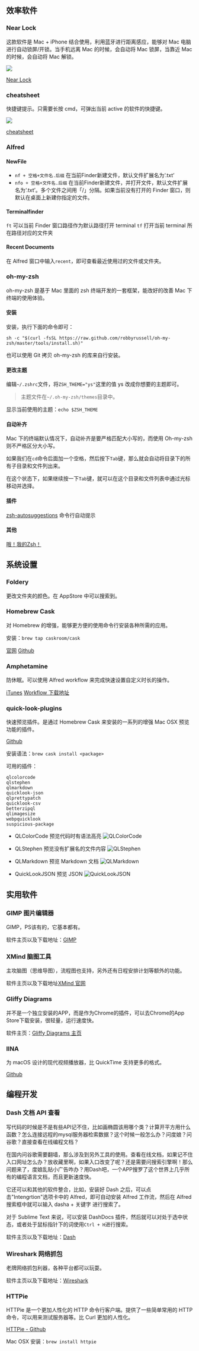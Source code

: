 ## 效率软件
### Near Lock
这款软件是 Mac + iPhone 结合使用，利用蓝牙进行距离感应，能够对 Mac 电脑进行自动锁屏/开锁。当手机远离 Mac 的时候，会自动将 Mac 锁屏，当靠近 Mac 的时候，会自动将 Mac 解锁。

![](http://7xkt52.com1.z0.glb.clouddn.com/markdown/1480985999380.png)

[Near Lock](http://nearlock.me/)

### cheatsheet
快捷键提示。只需要长按 cmd，可弹出当前 active 的软件的快捷键。

![](http://7xkt52.com1.z0.glb.clouddn.com/markdown/1480990487746.png)

[cheatsheet](https://www.mediaatelier.com/CheatSheet/)


### Alfred
#### NewFile
* `nf + 空格+文件名.后缀`  在当前Finder新建文件，默认文件扩展名为‘.txt’
* `nfo + 空格+文件名.后缀` 在当前Finder新建文件，并打开文件，默认文件扩展名为‘.txt’。多个文件之间用「/」分隔。如果当前没有打开的 Finder 窗口，则默认在桌面上新建你指定的文件。

#### Terminalfinder
`ft`  可以当前 Finder 窗口路径作为默认路径打开 terminal
`tf`  打开当前 terminal 所在路径对应的文件夹

#### Recent Documents
在 Alfred 窗口中输入`recent`，即可查看最近使用过的文件或文件夹。

### oh-my-zsh
oh-my-zsh 是基于 Mac 里面的 zsh 终端开发的一套框架，能改好的改善 Mac 下终端的使用体验。

#### 安装
安装，执行下面的命令即可：

`sh -c "$(curl -fsSL https://raw.github.com/robbyrussell/oh-my-zsh/master/tools/install.sh)"`

也可以使用 Git 拷贝 oh-my-zsh 的库来自行安装。

#### 更改主题
编辑`~/.zshrc`文件，将`ZSH_THEME="ys"`这里的值 ys 改成你想要的主题即可。

> 主题文件在`~/.oh-my-zsh/themes`目录中。

显示当前使用的主题：`echo $ZSH_THEME`

#### 自动补齐
Mac 下的终端默认情况下，自动补齐是要严格匹配大小写的，而使用 Oh-my-zsh 则不严格区分大小写。

如果我们在`cd`命令后面加一个空格，然后按下`Tab`键，那么就会自动将目录下的所有子目录和文件列出来。

在这个状态下，如果继续按一下`Tab`键，就可以在这个目录和文件列表中通过光标移动并选择。

#### 插件
[](http://swiftcafe.io/2015/12/04/omz-plugin/)

[zsh-autosuggestions](https://github.com/zsh-users/zsh-autosuggestions) 命令行自动提示

#### 其他
[哦！我的Zsh！](http://hczhcz.github.io/2014/03/27/oh-my-zsh.html)


## 系统设置
### Foldery
更改文件夹的颜色。在 AppStore 中可以搜索到。

### Homebrew Cask
对 Homebrew 的增强，能够更方便的使用命令行安装各种所需的应用。

安装：`brew tap caskroom/cask`

[官网](https://caskroom.github.io/)
[Github](https://github.com/caskroom/homebrew-cask)

### Amphetamine
防休眠。可以使用 Alfred workflow 来完成快速设置自定义时长的操作。

[iTunes](https://itunes.apple.com/app/amphetamine/id937984704?mt=12)
[Workflow 下载地址](https://link.zhihu.com/?target=http%3A//www.packal.org/workflow/amphetamine-control)

### quick-look-plugins
快速预览插件。是通过 Homebrew Cask 来安装的一系列的增强 Mac OSX 预览功能的插件。

[Github](https://github.com/sindresorhus/quick-look-plugins)

安装语法：`brew cask install <package>`

可用的插件：

```
qlcolorcode
qlstephen
qlmarkdown
quicklook-json
qlprettypatch
quicklook-csv
betterzipql
qlimagesize
webpquicklook
suspicious-package
```

* QLColorCode  预览代码时有语法高亮
![QLColorCode](http://7xkt52.com1.z0.glb.clouddn.com/markdown/1468473598144.png)

* QLStephen  预览没有扩展名的文件内容
![QLStephen](http://7xkt52.com1.z0.glb.clouddn.com/markdown/1468473682574.png)

* QLMarkdown  预览 Markdown 文档
![QLMarkdown](http://7xkt52.com1.z0.glb.clouddn.com/markdown/1468473740091.png)

* QuickLookJSON  预览 JSON
![QuickLookJSON](http://7xkt52.com1.z0.glb.clouddn.com/markdown/1468473790781.png)


## 实用软件
### GIMP 图片编辑器
GIMP，PS该有的，它基本都有。

软件主页以及下载地址：[GIMP](http://www.gimp.org/)

### XMind 脑图工具
主攻脑图（思维导图），流程图也支持，另外还有日程安排计划等额外的功能。

软件主页以及下载地址[XMind 官网](http://www.xmind.net/)

### Gliffy Diagrams
并不是一个独立安装的APP，而是作为Chrome的插件，可以去Chrome的App Store下载安装，很轻量，运行速度快。

软件主页：[Gliffy Diagrams 主页](https://www.gliffy.com/)

### IINA
为 macOS 设计的现代视频播放器，比 QuickTime 支持更多的格式。

[Github](https://github.com/lhc70000/iina)


## 编程开发
### Dash 文档 API 查看
写代码的时候是不是有些API记不住，比如画椭圆该用哪个类？计算开平方用什么函数？怎么连接远程的mysql服务器检索数据？这个时候一般怎么办？问度娘？问谷歌？直接查看在线编程文档？

在国内问谷歌需要翻墙，那么涉及到另外工具的使用。查看在线文档，如果记不住入口网址怎么办？放收藏里啊，如果入口改变了呢？还是需要问搜索引擎啊！那么问题来了，度娘乱贴小广告咋办？用Dash吧，一个APP搜罗了这个世界上几乎所有的编程语言文档，而且更新速度快。

它还可以和其他的软件整合，比如，安装好 Dash 之后，可以点击"Intengrtion"选项卡中的 Alfred，即可自动安装 Alfred 工作流，然后在 Alfred 搜索框中就可以输入 dasha + 关键字 进行搜索了。

对于 Sublime Text 来说，可以安装 DashDocs 插件，然后就可以对处于选中状态，或者处于鼠标指针下的词使用`Ctrl + H`进行搜索。

软件主页以及下载地址：[Dash](https://kapeli.com/dash)

### Wireshark 网络抓包
老牌网络抓包利器，各种平台都可以玩耍。

软件主页以及下载地址：[Wireshark](https://www.wireshark.org/)

### HTTPie
HTTPie 是一个更加人性化的 HTTP 命令行客户端。提供了一些简单常用的 HTTP 命令，可以用来测试服务器等。比 Curl 更加的人性化。

[HTTPie - Github](https://github.com/jkbrzt/httpie)

Mac OSX 安装：`brew install httpie`


